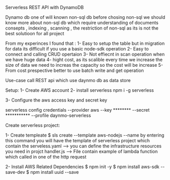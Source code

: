 Serverless REST API with DynamoDB 

Dynamo db one of will known non-sql db 
before chosing non-sql we should know more about
non-sql db which require 
understanding of documents consepts , indexing , scanning , the restriction of non-sql as its is not the best solutioon for all project


From my experinces I found that  :
1- Easy to setup the table but in migration for data its difficult if you use a basic node-sdk operation 
2- Easy to connect and calling CRUD opertaion
3- Not effiecnt in scan operation when we have huge data
4- hight cost, as its scalible every time we increase the size of data we need to increas the capacity so the cost will be increase 
5- From cost prespective better to use batch write and get operation 


Use-case
call REST api which use daynmo db as data store 

Setup: 
1- Create AWS account 
2- install serverless 
npm i -g serverless

3- Configure the aws access key and secret key 

serverless config credentials 
--provider aws --key ******** --secret *********** 
--profile daynmo-serverless


Create serverless project:

1- Create templeate 
$ sls create --template aws-nodejs --name <name>
 by entering this command you will have the template of serverless project 
 which contain the 
 serveless.yaml -->  you can define the infrastructure resources you need in projct 
 handler.js -->  File contain example of lambda function which called in one of the http request

2- Install AWS Related Dependencies
$ npm init -y
$ npm install aws-sdk --save-dev
$ npm install uuid --save

